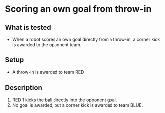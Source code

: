 # Scoring an own goal from throw-in

## What is tested

- When a robot scores an own goal directly from a throw-in, a corner kick is awarded to
  the opponent team.

## Setup

- A throw-in is awarded to team RED

## Description

1. RED 1 kicks the ball directly into the opponent goal.
2. No goal is awarded, but a corner kick is awarded to team BLUE.
